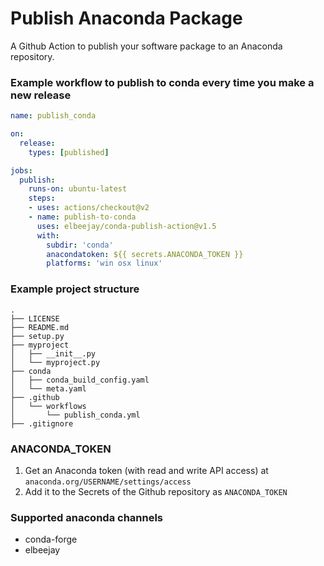 # Publish Anaconda Package

A Github Action to publish your software package to an Anaconda repository.

### Example workflow to publish to conda every time you make a new release

```yaml
name: publish_conda

on:
  release:
    types: [published]

jobs:
  publish:
    runs-on: ubuntu-latest
    steps:
    - uses: actions/checkout@v2
    - name: publish-to-conda
      uses: elbeejay/conda-publish-action@v1.5
      with:
        subdir: 'conda'
        anacondatoken: ${{ secrets.ANACONDA_TOKEN }}
        platforms: 'win osx linux'
```

### Example project structure

```
.
├── LICENSE
├── README.md
├── setup.py
├── myproject
│   ├── __init__.py
│   └── myproject.py
├── conda
│   ├── conda_build_config.yaml
│   └── meta.yaml
├── .github
│   └── workflows
│       └── publish_conda.yml
├── .gitignore
```

### ANACONDA_TOKEN

1. Get an Anaconda token (with read and write API access) at `anaconda.org/USERNAME/settings/access`
2. Add it to the Secrets of the Github repository as `ANACONDA_TOKEN`

### Supported anaconda channels
- conda-forge
- elbeejay
